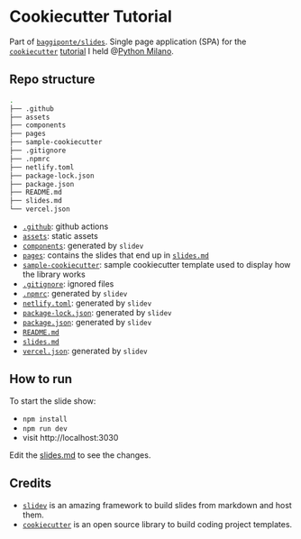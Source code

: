 # Cookiecutter Tutorial 

Part of [`baggiponte/slides`](https://github.com/baggiponte/slides/). Single page application (SPA) for the [`cookiecutter`](https://www.cookiecutter.io/) [tutorial](https://www.eventbrite.com/e/double-feature-decoratori-cookiecutter-tickets-433530370007?aff=ebdsoporgprofile) I held @[Python Milano](https://github.com/PythonMilano).

## Repo structure

```bash
.
├── .github
├── assets
├── components
├── pages
├── sample-cookiecutter
├── .gitignore
├── .npmrc
├── netlify.toml
├── package-lock.json
├── package.json
├── README.md
├── slides.md
└── vercel.json
``` 

* [`.github`](./.github): github actions
* [`assets`](./assets): static assets
* [`components`](./components): generated by `slidev`
* [`pages`](./pages): contains the slides that end up in [`slides.md`](./slides.md)
* [`sample-cookiecutter`](./sample-cookiecutter): sample cookiecutter template used to display how the library works
* [`.gitignore`](./.gitignore): ignored files
* [`.npmrc`](./.npmrc): generated by `slidev`
* [`netlify.toml`](./netlify.toml): generated by `slidev`
* [`package-lock.json`](./package-lock.json): generated by `slidev`
* [`package.json`](./package.json): generated by `slidev`
* [`README.md`](./README.md)
* [`slides.md`](./slides.md)
* [`vercel.json`](./vercel.json): generated by `slidev`

## How to run

To start the slide show:

- `npm install`
- `npm run dev`
- visit http://localhost:3030

Edit the [slides.md](./slides.md) to see the changes.

## Credits

* [`slidev`](https://github.com/slidevjs/slidev) is an amazing framework to build slides from markdown and host them.
* [`cookiecutter`](https://github.com/cookiecutter/cookiecutter) is an open source library to build coding project templates.
